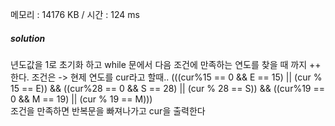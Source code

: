 메모리 : 14176 KB / 시간 : 124 ms

##### solution
년도값을 1로 초기화 하고  while 문에서 다음 조건에 만족하는 연도를 찾을 때 까지 ++ 한다.
조건은 -> 현제 연도를 cur라고 할때.. 
          (((cur%15 == 0 && E == 15) || (cur % 15 == E)) && 
					((cur%28 == 0 && S == 28) || (cur % 28 == S)) && 
					((cur%19 == 0 && M == 19) || (cur % 19 == M)))        
          조건을 만족하면 반복문을 빠져나가고
          cur을 출력한다
